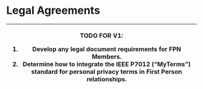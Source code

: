 # Legal Agreements

| <p>TODO FOR V1:</p><ol><li>Develop any legal document requirements for FPN Members.</li><li>Determine how to integrate the IEEE P7012 (“MyTerms”) standard for personal privacy terms in First Person relationships.</li></ol> |
| ------------------------------------------------------------------------------------------------------------------------------------------------------------------------------------------------------------------------------ |
